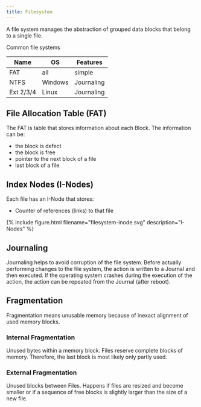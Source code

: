 ```yaml
---
title: Filesystem
---
```


A file system manages the abstraction of grouped data blocks that belong to a single file.

Common file systems

| Name | OS | Features |
|---|---|---|
| FAT | all | simple |
| NTFS | Windows | Journaling |
| Ext 2/3/4 | Linux | Journaling |



## File Allocation Table (FAT)
The FAT is table that stores information about each Block. The information can be: 
* the block is defect 
* the block is free
* pointer to the next block of a file
* last block of a file



## Index Nodes (I-Nodes)
Each file has an I-Node that stores:
* Counter of references (links) to that file

{% include figure.html filename="filesystem-inode.svg" description="I-Nodes" %}



## Journaling
Journaling helps to avoid corruption of the file system.
Before actually performing changes to the file system, the action is written to a Journal and then executed. If the operating system crashes during the execution of the action, the action can be repeated from the Journal (after reboot).


## Fragmentation
Fragmentation means unusable memory because of inexact alignment of used memory blocks.

### Internal Fragmentation
Unused bytes within a memory block. Files reserve complete blocks of memory. Therefore, the last block is most likely only partly used.

### External Fragmentation
Unused blocks between Files. Happens if files are resized and become smaller or if a sequence of free blocks is slightly larger than the size of a new file.


